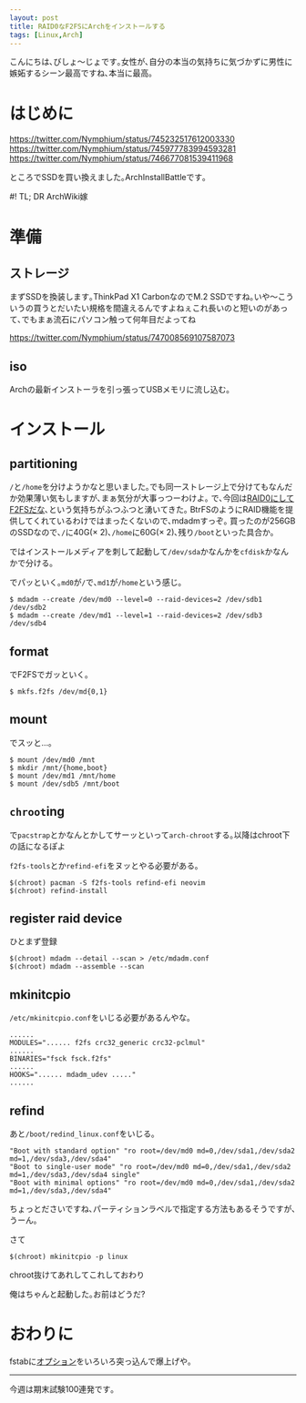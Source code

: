 ```yaml
---
layout: post
title: RAID0なF2FSにArchをインストールする
tags: [Linux,Arch]
---
```

<!--sectionize on-->
こんにちは､びしょ〜じょです｡女性が､自分の本当の気持ちに気づかずに男性に嫉妬するシーン最高ですね､本当に最高｡

# はじめに
https://twitter.com/Nymphium/status/745232517612003330
https://twitter.com/Nymphium/status/745977783994593281
https://twitter.com/Nymphium/status/746677081539411968

ところでSSDを買い換えました｡ArchInstallBattleです｡

#! TL; DR
ArchWiki嫁

# 準備
## ストレージ
まずSSDを換装します｡ThinkPad X1 CarbonなのでM.2 SSDですね｡いや〜こういうの買うとだいたい規格を間違えるんですよねぇこれ長いのと短いのがあって､でもまぁ流石にパソコン触って何年目だよってね

https://twitter.com/Nymphium/status/747008569107587073

## iso
Archの最新インストーラを引っ張ってUSBメモリに流し込む｡

# インストール
## partitioning
`/`と`/home`を分けようかなと思いました｡でも同一ストレージ上で分けてもなんだか効果薄い気もしますが､まぁ気分が大事っつーわけよ｡
で､今回は[RAID0にしてF2FSだな](http://www.phoronix.com/scan.php?page=article&item=linux_raid_fs4)､という気持ちがふつふつと湧いてきた｡
BtrFSのようにRAID機能を提供してくれているわけではまったくないので､mdadmすっぞ｡
買ったのが256GBのSSDなので､`/`に40G(× 2)､`/home`に60G(× 2)､残り`/boot`といった具合か｡

ではインストールメディアを刺して起動して`/dev/sda`かなんかを`cfdisk`かなんかで分ける｡

でパッといく｡`md0`が`/`で､`md1`が`/home`という感じ｡

```
$ mdadm --create /dev/md0 --level=0 --raid-devices=2 /dev/sdb1 /dev/sdb2
$ mdadm --create /dev/md1 --level=1 --raid-devices=2 /dev/sdb3 /dev/sdb4
```

## format
でF2FSでガッといく｡

```
$ mkfs.f2fs /dev/md{0,1}
```

## mount
でスッと…｡

```
$ mount /dev/md0 /mnt
$ mkdir /mnt/{home,boot}
$ mount /dev/md1 /mnt/home
$ mount /dev/sdb5 /mnt/boot
```

## `chroot`ing
で`pacstrap`とかなんとかしてサーッといって`arch-chroot`する｡以降はchroot下の話になるぽよ

`f2fs-tools`とか`refind-efi`をヌッとやる必要がある｡

```
$(chroot) pacman -S f2fs-tools refind-efi neovim
$(chroot) refind-install
```

## register raid device
ひとまず登録

```
$(chroot) mdadm --detail --scan > /etc/mdadm.conf
$(chroot) mdadm --assemble --scan
```

## mkinitcpio
`/etc/mkinitcpio.conf`をいじる必要があるんやな｡

```config
......
MODULES="...... f2fs crc32_generic crc32-pclmul"
......
BINARIES="fsck fsck.f2fs"
......
HOOKS="...... mdadm_udev ....."
......
```

## refind
あと`/boot/redind_linux.conf`をいじる｡

```
"Boot with standard option" "ro root=/dev/md0 md=0,/dev/sda1,/dev/sda2 md=1,/dev/sda3,/dev/sda4"
"Boot to single-user mode" "ro root=/dev/md0 md=0,/dev/sda1,/dev/sda2 md=1,/dev/sda3,/dev/sda4 single"
"Boot with minimal options" "ro root=/dev/md0 md=0,/dev/sda1,/dev/sda2 md=1,/dev/sda3,/dev/sda4"
```

ちょっとださいですね､パーティションラベルで指定する方法もあるそうですが､うーん｡

さて

```
$(chroot) mkinitcpio -p linux
```

chroot抜けてあれしてこれしておわり

俺はちゃんと起動した｡お前はどうだ?

# おわりに
fstabに[オプション](https://www.kernel.org/doc/Documentation/filesystems/f2fs.txt)をいろいろ突っ込んで爆上げや｡

---
今週は期末試験100連発です｡

